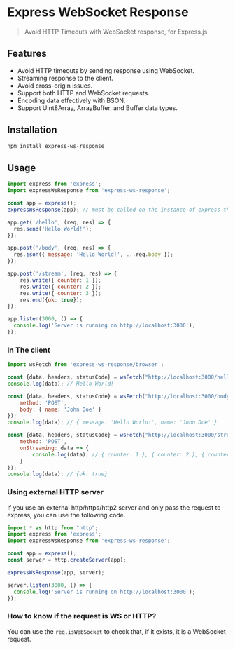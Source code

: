 # Express WebSocket Response

> Avoid HTTP Timeouts with WebSocket response, for Express.js

## Features
- Avoid HTTP timeouts by sending response using WebSocket.
- Streaming response to the client.
- Avoid cross-origin issues.
- Support both HTTP and WebSocket requests.
- Encoding data effectively with BSON.
- Support Uint8Array, ArrayBuffer, and Buffer data types.

## Installation
```bash
npm install express-ws-response
```

## Usage
```javascript
import express from 'express';
import expressWsResponse from 'express-ws-response';

const app = express();
expressWsResponse(app); // must be called on the instance of express that open the port (e.g: "app.listen). Can not be called on express sub-router.

app.get('/hello', (req, res) => {
  res.send('Hello World!');
});

app.post('/body', (req, res) => {
  res.json({ message: 'Hello World!', ...req.body });
});

app.post('/stream', (req, res) => {
    res.write({ counter: 1 });
    res.write({ counter: 2 });
    res.write({ counter: 3 });
    res.end({ok: true});
});

app.listen(3000, () => {
  console.log('Server is running on http://localhost:3000');
});
```

### In The client

```javascript
import wsFetch from 'express-ws-response/browser';

const {data, headers, statusCode} = wsFetch("http://localhost:3000/hello");
console.log(data); // Hello World!

const {data, headers, statusCode} = wsFetch("http://localhost:3000/body", {
    method: 'POST',
    body: { name: 'John Doe' }
});
console.log(data); // { message: 'Hello World!', name: 'John Doe' }

const {data, headers, statusCode} = wsFetch("http://localhost:3000/stream", {
    method: 'POST',
    onStreaming: data => {
        console.log(data); // { counter: 1 }, { counter: 2 }, { counter: 3 }
    }
});
console.log(data); // {ok: true}
```

### Using external HTTP server

If you use an external http/https/http2 server and only pass the request to express, you can use the following code.
```javascript
import * as http from "http";
import express from 'express';
import expressWsResponse from 'express-ws-response';

const app = express();
const server = http.createServer(app);

expressWsResponse(app, server);

server.listen(3000, () => {
  console.log('Server is running on http://localhost:3000');
});
```


### How to know if the request is WS or HTTP?

You can use the `req.isWebSocket` to check that, if it exists, it is a WebSocket request.
